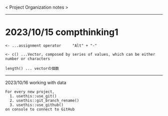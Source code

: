 < Project Organization notes >
________________________________________________________________

# 2023/10/15 compthinking1

```
<- ...assignment operator     "Alt" + "-"

<- c() ...Vector, composed by series of values, which can be either number or characters

length() ... vectorの個数

```
________________________________________________________________

2023/10/16 working with data

```
For every new project,
  1. usethis::use_git()
  2. usethis::git_branch_rename()
  3. usethis::use_github()
on console to connect to GitHub

```
